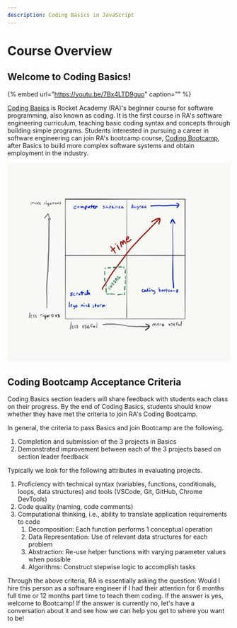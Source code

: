 ```yaml
---
description: Coding Basics in JavaScript
---
```


# Course Overview

## Welcome to Coding Basics!

{% embed url="https://youtu.be/7Bx4LTD9guo" caption="" %}

[Coding Basics](https://rocketacademy.co/courses/basics) is Rocket Academy \(RA\)'s beginner course for software programming, also known as coding. It is the first course in RA's software engineering curriculum, teaching basic coding syntax and concepts through building simple programs. Students interested in pursuing a career in software engineering can join RA's bootcamp course, [Coding Bootcamp](https://rocketacademy.co/courses/bootcamp), after Basics to build more complex software systems and obtain employment in the industry.

![Basics falls near the start of one&apos;s journey to become a software engineer.](.gitbook/assets/course-ped.png)

## Coding Bootcamp Acceptance Criteria

Coding Basics section leaders will share feedback with students each class on their progress. By the end of Coding Basics, students should know whether they have met the criteria to join RA's Coding Bootcamp.

In general, the criteria to pass Basics and join Bootcamp are the following.

1. Completion and submission of the 3 projects in Basics
2. Demonstrated improvement between each of the 3 projects based on section leader feedback

Typically we look for the following attributes in evaluating projects.

1. Proficiency with technical syntax \(variables, functions, conditionals, loops, data structures\) and tools \(VSCode, Git, GitHub, Chrome DevTools\)
2. Code quality \(naming, code comments\)
3. Computational thinking, i.e., ability to translate application requirements to code
   1. Decomposition: Each function performs 1 conceptual operation
   2. Data Representation: Use of relevant data structures for each problem
   3. Abstraction: Re-use helper functions with varying parameter values when possible
   4. Algorithms: Construct stepwise logic to accomplish tasks

Through the above criteria, RA is essentially asking the question: Would I hire this person as a software engineer if I had their attention for 6 months full time or 12 months part time to teach them coding. If the answer is yes, welcome to Bootcamp! If the answer is currently no, let's have a conversation about it and see how we can help you get to where you want to be!


